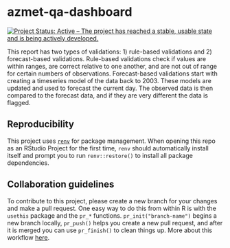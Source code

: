 
# azmet-qa-dashboard

<!-- badges: start -->
[![Project Status: Active – The project has reached a stable, usable state and is being actively developed.](https://www.repostatus.org/badges/latest/active.svg)](https://www.repostatus.org/#active)

<!-- badges: end -->

This report has two types of validations: 1) rule-based validations and 2) forecast-based validations.  Rule-based validations check if values are within ranges, are correct relative to one another, and are not out of range for certain numbers of observations.  Forecast-based validations start with creating a timeseries model of the data back to 2003.  These models are updated and used to forecast the current day.  The observed data is then compared to the forecast data, and if they are very different the data is flagged.

## Reproducibility

This project uses [`renv`](https://rstudio.github.io/renv/articles/renv.html) for package management. When opening this repo as an RStudio Project for the first time, `renv` should automatically install itself and prompt you to run `renv::restore()` to install all package dependencies.

## Collaboration guidelines

To contribute to this project, please create a new branch for your changes and make a pull request. One easy way to do this from within R is with the `usethis` package and the `pr_*` functions. `pr_init("branch-name")` begins a new branch locally, `pr_push()` helps you create a new pull request, and after it is merged you can use `pr_finish()` to clean things up. More about this workflow [here](https://usethis.r-lib.org/articles/pr-functions.html).
